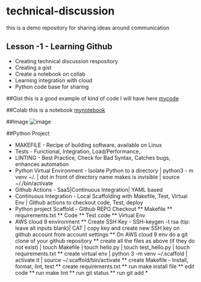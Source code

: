 # technical-discussion
this is a demo repository for sharing ideas around communication


## Lesson -1 - Learning Github

* Creating technical discussion respository
* Creating a gist
* Create a notebook on collab
* Learning integration with cloud
* Python code base for sharing

##Gist
 this is a good example of kind of code I will have here [mycode](https://gist.github.com/shobhitguptaInd/1362fef3564c7706034d033a70e137d5)

##Colab
this is a notebook [mynotebook](https://github.com/shobhitguptaInd/technical-discussion/blob/5662196e4e5de5b7aeca2511ad2ef64651b0d780/technicalDocs.ipynb)

##Image
![image](https://github.com/shobhitguptaInd/technical-discussion/assets/53973923/1497220b-bb2b-4431-ae63-d5a084a42e66)

##Python Project
* MAKEFILE - Recipe of building software, available on Linux
* Tests - Functional, Integration, Load/Performance, 
* LINTING - Best Practice, Check for Bad Syntax, Catches bugs, enhances automation
* Python Virtual Environment - Isolate Python to a directory | python3 - m venv ~/.<project-dir> | dot in front of directory name makes is invisible | source ~/.<project-dir>/bin/activate
* Github Actions - SaaS|Continuous Integration| YAML based
* Continuous Integration  - Local Scaffolding with Makefile, Test, Virtual Env | Github actions to checkout code, Test, deploy
* Python project Scaffold - Github REPO Checkout
  ** Makefile
  ** requirements.txt
  ** Code
  ** Test code
  ** Virtual Env
* AWS cloud 9 environment
  ** Create SSH Key - SSH-keygen -t rsa (tip: leave all inputs blank)| CAT <public key address> | copy key and create new SSH key on github account from account settings
  ** On AWS cloud 9 env do a git clone of your github repository
  ** create all the files as above (if they do not exist) | touch Makefile | touch hello.py | touch test_hello.py | touch requirements.txt
  ** create virtual env | python 3 -m venv ~/.scaffold | activate it | source ~/.scaffold/bin/activate
  ** create Makefile - Install, format, lint, test
  ** create requirements.txt
  ** run make install file
  ** edit code
  ** run make lint
  ** run git status
  ** run git add *
